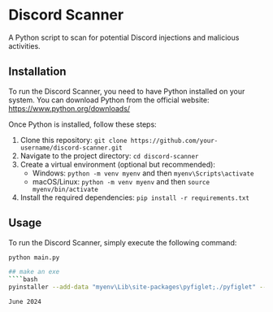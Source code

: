 # Discord Scanner

A Python script to scan for potential Discord injections and malicious activities.

## Installation

To run the Discord Scanner, you need to have Python installed on your system. You can download Python from the official website: https://www.python.org/downloads/

Once Python is installed, follow these steps:

1. Clone this repository: `git clone https://github.com/your-username/discord-scanner.git`
2. Navigate to the project directory: `cd discord-scanner`
3. Create a virtual environment (optional but recommended):
   - Windows: `python -m venv myenv` and then `myenv\Scripts\activate`
   - macOS/Linux: `python -m venv myenv` and then `source myenv/bin/activate`
4. Install the required dependencies: `pip install -r requirements.txt`

## Usage

To run the Discord Scanner, simply execute the following command:

`````bash
python main.py

## make an exe
````bash
pyinstaller --add-data "myenv\Lib\site-packages\pyfiglet;./pyfiglet" --onefile --icon=assets\app.ico main.py --name=discord_scanner.exe

June 2024
`````
